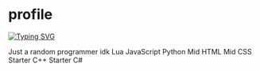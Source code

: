 # profile

[![Typing SVG](https://readme-typing-svg.demolab.com?font=Fira+Code&duration=4000&pause=500&color=13F76C&center=true&width=435&lines=%3Edauser;%3Eok;%3Esomething+else;%3Edoing+stuff)](https://git.io/typing-svg)

Just a random programmer idk
Lua
JavaScript
Python
Mid HTML
Mid CSS
Starter C++
Starter C#

<!--
ISpeakLua/ISpeakLua is a ✨ special ✨ repository because its README.md (this file) appears on your GitHub profile.

Here are some ideas to get you started:

🔭 I’m currently working on ...
🌱 I’m currently learning ...
👯 I’m looking to collaborate on ...
🤔 I’m looking for help with ...
💬 Ask me about ...
📫 How to reach me: ...
😄 Pronouns: ...
⚡ Fun fact: ...
-->
